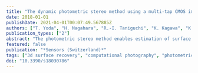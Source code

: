 ```yaml
---
title: "The dynamic photometric stereo method using a multi-tap CMOS image sensor"
date: 2018-01-01
publishDate: 2021-04-01T00:07:49.567885Z
authors: ["T. Yoda", "H. Nagahara", "R.-I. Taniguchi", "K. Kagawa", "K. Yasutomi", "S. Kawahito"]
publication_types: ["2"]
abstract: "The photometric stereo method enables estimation of surface normals from images that have been captured using different but known lighting directions. The classical photometric stereo method requires at least three images to determine the normals in a given scene. However, this method cannot be applied to dynamic scenes because it is assumed that the scene remains static while the required images are captured. In this work, we present a dynamic photometric stereo method for estimation of the surface normals in a dynamic scene. We use a multi-tap complementary metal-oxide-semiconductor (CMOS) image sensor to capture the input images required for the proposed photometric stereo method. This image sensor can divide the electrons from the photodiode from a single pixel into the different taps of the exposures and can thus capture multiple images under different lighting conditions with almost identical timing. We implemented a camera lighting system and created a software application to enable estimation of the normal map in real time. We also evaluated the accuracy of the estimated surface normals and demonstrated that our proposed method can estimate the surface normals of dynamic scenes."
featured: false
publication: "*Sensors (Switzerland)*"
tags: ["3d surface recovery", "computational photography", "photometric stereo", "vision sensor"]
doi: "10.3390/s18030786"
---
```


